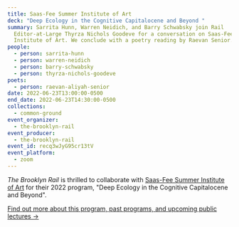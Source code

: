 ```yaml
---
title: Saas-Fee Summer Institute of Art
deck: "Deep Ecology in the Cognitive Capitalocene and Beyond "
summary: Sarrita Hunn, Warren Neidich, and Barry Schwabsky join Rail
  Editor-at-Large Thyrza Nichols Goodeve for a conversation on Saas-Fee Summer
  Institute of Art. We conclude with a poetry reading by Raevan Senior.
people:
  - person: sarrita-hunn
  - person: warren-neidich
  - person: barry-schwabsky
  - person: thyrza-nichols-goodeve
poets:
  - person: raevan-aliyah-senior
date: 2022-06-23T13:00:00-0500
end_date: 2022-06-23T14:30:00-0500
collections:
  - common-ground
event_organizer:
  - the-brooklyn-rail
event_producer:
  - the-brooklyn-rail
event_id: recq3wJyG95cr13tV
event_platform:
  - zoom
---
```

*The Brooklyn Rail* is thrilled to collaborate with [Saas-Fee Summer Institute of Art](https://sfsia.art/about/) for their 2022 program, "Deep Ecology in the Cognitive Capitalocene and Beyond". 

[Find out more about this program, past programs, and upcoming public lectures →](https://sfsia.art/2022-new-york-city/)

[](https://sfsia.art/2022-new-york-city/)